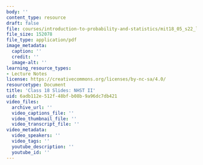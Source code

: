 ```yaml
---
body: ''
content_type: resource
draft: false
file: courses/introduction-to-probability-and-statistics/mit18_05_s22_lec18.pdf
file_size: 152078
file_type: application/pdf
image_metadata:
  caption: ''
  credit: ''
  image-alt: ''
learning_resource_types:
- Lecture Notes
license: https://creativecommons.org/licenses/by-nc-sa/4.0/
resourcetype: Document
title: 'Class 18 Slides: NHST II'
uid: 6adb112e-512f-48bf-b08b-9a96dc7db421
video_files:
  archive_url: ''
  video_captions_file: ''
  video_thumbnail_file: ''
  video_transcript_file: ''
video_metadata:
  video_speakers: ''
  video_tags: ''
  youtube_description: ''
  youtube_id: ''
---
```

